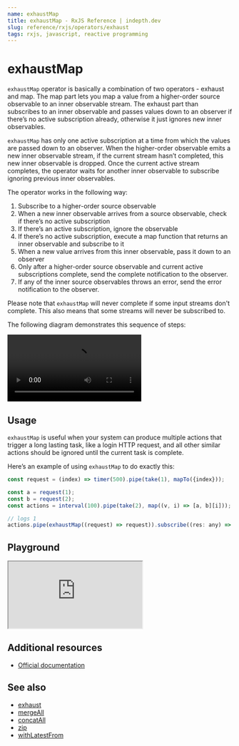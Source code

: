 ```yaml
---
name: exhaustMap
title: exhaustMap - RxJS Reference | indepth.dev
slug: reference/rxjs/operators/exhaust
tags: rxjs, javascript, reactive programming
---
```


# exhaustMap
`exhaustMap` operator is basically a combination of two operators - exhaust and map. The map part lets you map a value from a higher-order source observable to an inner observable stream. The exhaust part than subscribes to an inner observable and passes values down to an observer if there’s no active subscription already, otherwise it just ignores new inner observables.

`exhaustMap` has only one active subscription at a time from which the values are passed down to an observer. When the higher-order observable emits a new inner observable stream, if the current stream hasn’t completed, this new inner observable is dropped. Once the current active stream completes, the operator waits for another inner observable to subscribe ignoring previous inner observables.

The operator works in the following way:

1. Subscribe to a higher-order source observable
2. When a new inner observable arrives from a source observable, check if there’s no active subscription
3. If there’s an active subscription, ignore the observable
4. If there’s no active subscription, execute a map function that returns an inner observable and subscribe to it
5. When a new value arrives from this inner observable, pass it down to an observer
6. Only after a higher-order source observable and current active subscriptions complete, send the complete notification to the observer.
7. If any of the inner source observables throws an error, send the error notification to the observer.

Please note that `exhaustMap` will never complete if some input streams don't complete. This also means that some streams will never be subscribed to.

The following diagram demonstrates this sequence of steps:

<video>
    <source src="https://images.indepth.dev/references/rxjs/operators/exhaust-map.mp4" type="video/mp4">
</video>

## Usage
`exhaustMap` is useful when your system can produce multiple actions that trigger a long lasting task, like a login HTTP request, and all other similar actions should be ignored until the current task is complete.

Here’s an example of using `exhaustMap` to do exactly this:

```javascript
const request = (index) => timer(500).pipe(take(1), mapTo({index}));

const a = request(1);
const b = request(2);
const actions = interval(100).pipe(take(2), map((v, i) => [a, b][i]));

// logs 1
actions.pipe(exhaustMap((request) => request)).subscribe((res: any) => console.log(res.index));
```

## Playground

<iframe src="https://stackblitz.com/edit/indepth-rxjs-switch-exhaust-map?embed=1&file=index.ts"></iframe>

## Additional resources

- [Official documentation](https://rxjs-dev.firebaseapp.com/api/operators/exhaustMap)

## See also

- [exhaust](https://indepth.dev/reference/rxjs/operators/exhaust)
- [mergeAll](https://indepth.dev/reference/rxjs/operators/merge-all)
- [concatAll](https://indepth.dev/reference/rxjs/operators/concat-all)
- [zip](https://indepth.dev/reference/rxjs/operators/zip)
- [withLatestFrom](https://indepth.dev/reference/rxjs/operators/with-latest-from)
